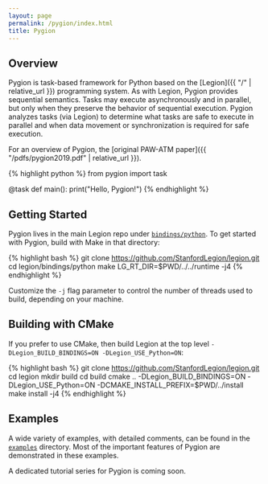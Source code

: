 ```yaml
---
layout: page
permalink: /pygion/index.html
title: Pygion
---
```


## Overview

Pygion is task-based framework for Python based on the [Legion]({{ "/" | relative_url }}) programming system. As with Legion, Pygion provides sequential semantics. Tasks may execute asynchronously and in parallel, but only when they preserve the behavior of sequential execution. Pygion analyzes tasks (via Legion) to determine what tasks are safe to execute in parallel and when data movement or synchronization is required for safe execution.

For an overview of Pygion, the [original PAW-ATM paper]({{ "/pdfs/pygion2019.pdf" | relative_url }}).

{% highlight python %}
from pygion import task

@task
def main():
    print("Hello, Pygion!")
{% endhighlight %}

## Getting Started

Pygion lives in the main Legion repo under
[`bindings/python`](https://github.com/StanfordLegion/legion/tree/stable/bindings/python). To
get started with Pygion, build with Make in that directory:

{% highlight bash %}
git clone https://github.com/StanfordLegion/legion.git
cd legion/bindings/python
make LG_RT_DIR=$PWD/../../runtime -j4
{% endhighlight %}

Customize the `-j` flag parameter to control the number of threads used to build, depending on your machine.

## Building with CMake

If you prefer to use CMake, then build Legion at the top level `-DLegion_BUILD_BINDINGS=ON -DLegion_USE_Python=ON`:

{% highlight bash %}
git clone https://github.com/StanfordLegion/legion.git
cd legion
mkdir build
cd build
cmake .. -DLegion_BUILD_BINDINGS=ON -DLegion_USE_Python=ON -DCMAKE_INSTALL_PREFIX=$PWD/../install
make install -j4
{% endhighlight %}

## Examples

A wide variety of examples, with detailed comments, can be found in the [`examples`](https://github.com/StanfordLegion/legion/tree/stable/bindings/python/examples) directory. Most of the important features of Pygion are demonstrated in these examples.

A dedicated tutorial series for Pygion is coming soon.
